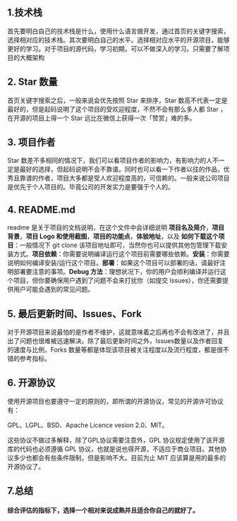 
## 1.技术栈
首先要明白自己的技术栈是什么，使用什么语言做开发，通过首页的关键字搜索，选择相对应的技术栈。其次要明白自己的水平。选择相对应水平的开源项目，能够更好的学习。对于项目的源代码，学习初期，可以不做深入的学习。只需要了解项目的大概架构

## 2. Star 数量

首页关键字搜索之后，一般来说会优先按照 Star 来排序，Star 数高不代表一定是最好的，但是起码说明了这个项目的受欢迎程度，不然不会有那么多人都 Star ，在开源的项目上得一个 Star 远比在微信上获得一次「赞赏」难的多。

## 3. 项目作者

Star 数差不多相同的情况下，我们可以看项目作者的影响力，有影响力的人不一定是最好的选择，但起码说明不会不靠谱。同时也可以看一下作者以往的作品，优秀且靠谱的作者，项目大多都是受人欢迎程度高的，可信赖的。一般来说公司项目是优先于个人项目的。毕竟公司的开发实力是要强于个人的。

## 4. README.md

readme 是关于项目的文档说明，在这个文件中会详细说明 **项目名及简介**，**项目背景**，**项目 Logo 和使用截图**，**项目的功能点**，**体验地址**，以及 **如何下载这个项目**：一般情况下 git clone 该项目地址即可，当然你也可以提供其他包管理下载安装方式。**项目依赖**：你需要说明编译运行这个项目前需要哪些依赖。**安装**：你需要说明如何编译安装/运行这个项目。**部署**：如果这个项目可以部署的话，请最好注明部署要注意的事项。**Debug 方法**：理想状况下，你的用户会顺利编译并运行这个项目，但你要确保用户遇到了问题不会来打扰你（如提交 Issues），你还需要提供用户可能会遇到的常见问题。


## 5. 最后更新时间、Issues、Fork

对于开源项目来说最怕的是作者不维护，这就意味着之后再也不会有改进了，并且出了问题也很难被迅速解决。除了最后更新时间之外，Issues数量以及作者回复的速度与比例，Forks 数量等都是体现该项目被关注程度以及流行程度，都是很不错的参考指标。

## 6. 开源协议

使用开源项目也要遵守一定的原则的，即所谓的开源协议，常见的开源许可协议有：

GPL、LGPL、BSD、Apache Licence vesion 2.0、MIT。

这些协议不做过多解释，除了GPL协议需要注意外，GPL 协议规定使用了该开源库的代码也必须遵循 GPL 协议，也就是说也得开源，不适应于商业项目。其他协议多少也都会有些条件限制，但是影响不大。目前为止 MIT 应该算是用的最多的开源协议了。

## 7.总结

#### 综合评估的指标下，选择一个相对来说成熟并且适合你自己的就好了。
